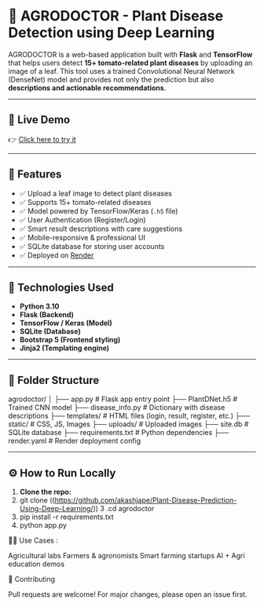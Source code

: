 # 🌿 AGRODOCTOR - Plant Disease Detection using Deep Learning

AGRODOCTOR is a web-based application built with **Flask** and **TensorFlow** that helps users detect **15+ tomato-related plant diseases** by uploading an image of a leaf. This tool uses a trained Convolutional Neural Network (DenseNet) model and provides not only the prediction but also **descriptions and actionable recommendations**.

---

## 🚀 Live Demo

👉 [Click here to try it](https://plant-disease-prediction-using-deep.onrender.com)

---

## 📸 Features

- ✅ Upload a leaf image to detect plant diseases
- ✅ Supports 15+ tomato-related diseases
- ✅ Model powered by TensorFlow/Keras (`.h5` file)
- ✅ User Authentication (Register/Login)
- ✅ Smart result descriptions with care suggestions
- ✅ Mobile-responsive & professional UI
- ✅ SQLite database for storing user accounts
- ✅ Deployed on [Render]((https://plant-disease-prediction-using-deep.onrender.com))

---

## 🧠 Technologies Used

- **Python 3.10**
- **Flask (Backend)**
- **TensorFlow / Keras (Model)**
- **SQLite (Database)**
- **Bootstrap 5 (Frontend styling)**
- **Jinja2 (Templating engine)**

---

## 📁 Folder Structure

agrodoctor/ 
│ ├── app.py # Flask app entry point 
  ├── PlantDNet.h5 # Trained CNN model 
  ├── disease_info.py # Dictionary with disease descriptions 
  ├── templates/ # HTML files (login, result, register, etc.) 
  ├── static/ # CSS, JS, Images 
  ├── uploads/ # Uploaded images 
  ├── site.db # SQLite database 
  ├── requirements.txt # Python dependencies 
  ├── render.yaml # Render deployment config 


---

## ⚙️ How to Run Locally

1. **Clone the repo:**
2. git clone ((https://github.com/akashjape/Plant-Disease-Prediction-Using-Deep-Learning/))
3 .cd agrodoctor
4. pip install -r requirements.txt
5. python app.py

👨‍🌾 Use Cases :

Agricultural labs
Farmers & agronomists
Smart farming startups
AI + Agri education demos

🙌 Contributing

Pull requests are welcome! For major changes, please open an issue first.
